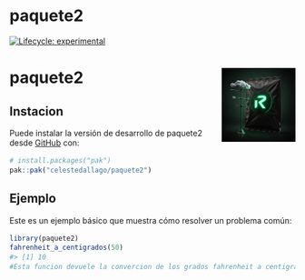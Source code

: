 
<!-- README.md is generated from README.Rmd. Please edit that file -->

# paquete2

<!-- badges: start -->

[![Lifecycle:
experimental](https://img.shields.io/badge/lifecycle-experimental-orange.svg)](https://lifecycle.r-lib.org/articles/stages.html#experimental)

# paquete2 <img src="man/figures/logo.jpg" align="right" width="130"/>

<!-- badges: end -->

## Instacion

Puede instalar la versión de desarrollo de paquete2 desde
[GitHub](https://github.com/) con:

``` r
# install.packages("pak")
pak::pak("celestedallago/paquete2")
```

## Ejemplo

Este es un ejemplo básico que muestra cómo resolver un problema común:

``` r
library(paquete2)
fahrenheit_a_centigrados(50)
#> [1] 10
#Esta funcion devuele la convercion de los grados fahrenheit a centigrados
```
